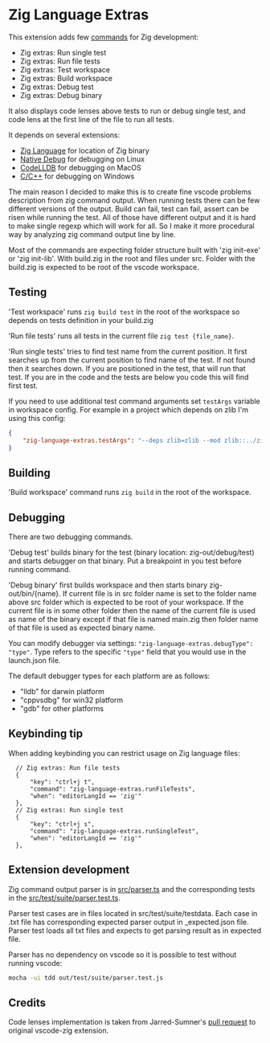 # Zig Language Extras

This extension adds few
[commands](https://github.com/ianic/zig-language-extras/blob/de59f5422a73d976fa47961fb2cb0974037687b4/package.json#L34)
for Zig development:
  * Zig extras: Run single test
  * Zig extras: Run file tests
  * Zig extras: Test workspace
  * Zig extras: Build workspace
  * Zig extras: Debug test
  * Zig extras: Debug binary

It also displays code lenses above tests to run or debug single test, and code
lens at the first line of the file to run all tests.

It depends on several extensions:

- [Zig Language](https://marketplace.visualstudio.com/items?itemName=ziglang.vscode-zig)
for location of Zig binary
- [Native Debug](https://marketplace.visualstudio.com/items?itemName=webfreak.debug) for
debugging on Linux
- [CodeLLDB](https://marketplace.visualstudio.com/items?itemName=vadimcn.vscode-lldb)
for debugging on MacOS
- [C/C++](https://marketplace.visualstudio.com/items?itemName=vadimcn.vscode-lldb) for debugging on Windows


The main reason I decided to make this is to create fine vscode problems
description from zig command output. When running tests there can be few
different versions of the output. Build can fail, test can fail, assert can be
risen while running the test. All of those have different output and it is hard
to make single regexp which will work for all. So I make it more procedural way
by analyzing zig command output line by line.

Most of the commands are expecting folder structure built with 'zig init-exe' or
'zig init-lib'. With build.zig in the root and files under src. Folder with the
build.zig is expected to be root of the vscode workspace.

## Testing

'Test workspace' runs `zig build test` in the root of the workspace so depends
on tests definition in your build.zig

'Run file tests' runs all tests in the current file `zig test {file_name}`.

'Run single tests' tries to find test name from the current position. It first
searches up from the current position to find name of the test. If not found
then it searches down. If you are positioned in the test, that will run that
test. If you are in the code and the tests are below you code this will find
first test.


If you need to use additional test command arguments set `testArgs` variable in workspace config.
For example in a project which depends on zlib I'm using this config:
```json
{
    "zig-language-extras.testArgs": "--deps zlib=zlib --mod zlib::../zig-zlib/src/main.zig --library z",
}
```
## Building

'Build workspace' command runs `zig build` in the root of the workspace.

## Debugging

There are two debugging commands.

'Debug test' builds binary for the test (binary location: zig-out/debug/test)
and starts debugger on that binary. Put a breakpoint in you test before running
command.

'Debug binary' first builds workspace and then starts binary zig-out/bin/{name}.
If current file is in src folder name is set to the folder name above src folder
which is expected to be root of your workspace. If the current file is in some
other folder then the name of the current file is used as name of the binary
except if that file is named main.zig then folder name of that file is used as
expected binary name.

You can modify debugger via settings: `"zig-language-extras.debugType": "type"`. Type refers to the specific `"type"` field that you would use in the launch.json file.

The default debugger types for each platform are as follows:
- "lldb" for darwin platform
- "cppvsdbg" for win32 platform
- "gdb" for other platforms

## Keybinding tip

When adding keybinding you can restrict usage on Zig language files:
  ```jsonc
    // Zig extras: Run file tests
    {
        "key": "ctrl+j t",
        "command": "zig-language-extras.runFileTests",
        "when": "editorLangId == 'zig'"
    },
    // Zig extras: Run single test
    {
        "key": "ctrl+j s",
        "command": "zig-language-extras.runSingleTest",
        "when": "editorLangId == 'zig'"
    },
  ```

## Extension development

Zig command output parser is in [src/parser.ts](src/parser.ts) and the
corresponding tests in the [src/test/suite/parser.test.ts](src/test/suite/parser.test.ts).

Parser test cases are in files located in
src/test/suite/testdata. Each case in .txt file has
corresponding expected parser output in _expected.json file. Parser test loads
all txt files and expects to get parsing result as in expected file.

Parser has no dependency on vscode so it is possible to test without running vscode:
```sh
mocha -ui tdd out/test/suite/parser.test.js
```

## Credits

Code lenses implementation is taken from Jarred-Sumner's [pull
request](https://github.com/ziglang/vscode-zig/pull/57/files) to original
vscode-zig extension.

<!--
  ### Notes to myself
  [vscode extensions docs](https://code.visualstudio.com/api/get-started/extension-anatomy)
  [extension samples](https://github.com/microsoft/vscode-extension-samples/tree/main)
  [publishing extension](https://code.visualstudio.com/api/working-with-extensions/publishing-extension)
-->
